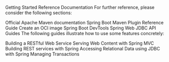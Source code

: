 Getting Started
Reference Documentation
For further reference, please consider the following sections:

Official Apache Maven documentation
Spring Boot Maven Plugin Reference Guide
Create an OCI image
Spring Boot DevTools
Spring Web
JDBC API
Guides
The following guides illustrate how to use some features concretely:

Building a RESTful Web Service
Serving Web Content with Spring MVC
Building REST services with Spring
Accessing Relational Data using JDBC with Spring
Managing Transactions
